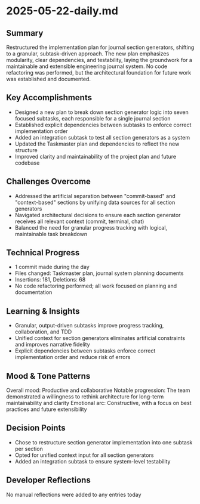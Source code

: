 # 2025-05-22-daily.md

## Summary
Restructured the implementation plan for journal section generators, shifting to a granular, subtask-driven approach. The new plan emphasizes modularity, clear dependencies, and testability, laying the groundwork for a maintainable and extensible engineering journal system. No code refactoring was performed, but the architectural foundation for future work was established and documented.

## Key Accomplishments
- Designed a new plan to break down section generator logic into seven focused subtasks, each responsible for a single journal section
- Established explicit dependencies between subtasks to enforce correct implementation order
- Added an integration subtask to test all section generators as a system
- Updated the Taskmaster plan and dependencies to reflect the new structure
- Improved clarity and maintainability of the project plan and future codebase

## Challenges Overcome
- Addressed the artificial separation between "commit-based" and "context-based" sections by unifying data sources for all section generators
- Navigated architectural decisions to ensure each section generator receives all relevant context (commit, terminal, chat)
- Balanced the need for granular progress tracking with logical, maintainable task breakdown

## Technical Progress
- 1 commit made during the day
- Files changed: Taskmaster plan, journal system planning documents
- Insertions: 181, Deletions: 68
- No code refactoring performed; all work focused on planning and documentation

## Learning & Insights
- Granular, output-driven subtasks improve progress tracking, collaboration, and TDD
- Unified context for section generators eliminates artificial constraints and improves narrative fidelity
- Explicit dependencies between subtasks enforce correct implementation order and reduce risk of errors

## Mood & Tone Patterns
Overall mood: Productive and collaborative
Notable progression: The team demonstrated a willingness to rethink architecture for long-term maintainability and clarity
Emotional arc: Constructive, with a focus on best practices and future extensibility

## Decision Points
- Chose to restructure section generator implementation into one subtask per section
- Opted for unified context input for all section generators
- Added an integration subtask to ensure system-level testability

## Developer Reflections
No manual reflections were added to any entries today 